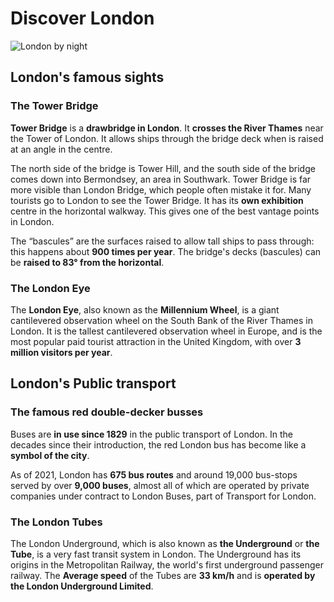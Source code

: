 # Discover London

![London by night](..//assets/images/start/london.jpg)

## London's famous sights

### The Tower Bridge

**Tower Bridge** is a **drawbridge in London**. It **crosses the River Thames** near the Tower of London. It allows ships through the bridge deck when is raised at an angle in the centre.

The north side of the bridge is Tower Hill, and the south side of the bridge comes down into Bermondsey, an area in Southwark. Tower Bridge is far more visible than London Bridge, which people often mistake it for. Many tourists go to London to see the Tower Bridge. It has its **own exhibition** centre in the horizontal walkway. This gives one of the best vantage points in London.

The “bascules” are the surfaces raised to allow tall ships to pass through: this happens about **900 times per year**. The bridge's decks (bascules) can be **raised to 83° from the horizontal**.

### The London Eye

The **London Eye**, also known as the **Millennium Wheel**, is a giant cantilevered observation wheel on the South Bank of the River Thames in London. It is the tallest cantilevered observation wheel in Europe, and is the most popular paid tourist attraction in the United Kingdom, with over **3 million visitors per year**.

## London's Public transport

### The famous red double-decker busses

Buses are **in use since 1829** in the public transport of London.  In the decades since their introduction, the red London bus has become like a **symbol of the city**.

As of 2021, London has **675 bus routes** and around 19,000 bus-stops served by over **9,000 buses**, almost all of which are operated by private companies under contract to London Buses, part of Transport for London.

### The London Tubes

The London Underground, which is also known as **the Underground** or **the Tube**, is a very fast transit system in London. The Underground has its origins in the Metropolitan Railway, the world's first underground passenger railway.
The **Average speed** of the Tubes are **33 km/h** and is **operated by the London Underground Limited**.
